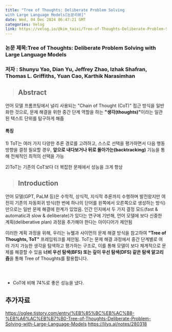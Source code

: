 ```yaml
---
title: "Tree of Thoughts: Deliberate Problem Solving
with Large Language Models[논문리뷰]"
date: Wed, 04 Dec 2024 06:47:21 GMT
categories: Velog
link: https://velog.io/@kim_taixi/Tree-of-Thoughts-Deliberate-Problem-Solvingwith-Large-Language-Models%EB%85%BC%EB%AC%B8%EB%A6%AC%EB%B7%B0
---
```


<h3 id="논문-제목tree-of-thoughts-deliberate-problem-solving-with-large-language-models">논문 제목:Tree of Thoughts: Deliberate Problem Solving with Large Language Models</h3>
<h3 id="저자--shunyu-yao-dian-yu-jeffrey-zhao-izhak-shafran-thomas-l-griffiths-yuan-cao-karthik-narasimhan">저자 : Shunyu Yao, Dian Yu, Jeffrey Zhao, Izhak Shafran, Thomas L. Griffiths, Yuan Cao, Karthik Narasimhan</h3>
<blockquote>
<h2 id="abstract">Abstract</h2>
</blockquote>
<p>언어 모델 프롬프팅에서 널리 사용되는 &quot;Chain of Thought (CoT)&quot; 접근 방식을 일반화한 것으로, 문제 해결을 위한 중간 단계 역할을 하는 <strong>&quot;생각(thoughts)&quot;</strong>이라는 일관된 텍스트 단위를 탐구하게 해줌</p>
<h4 id="특징">특징</h4>
<p>1) ToT는 여러 가지 다양한 추론 경로를 고려하고, 스스로 선택을 평가하면서 다음 행동 방향을 결정 필요할 경우, <strong>앞으로 내다보거나 뒤로 돌아가는(backtracking)</strong> 기능을 통해 전체적인 최적의 선택을 가능</p>
<p>2)ToT는 기존의 CoT보다 더 복잡한 문제에서 성능을 크게 향상</p>
<blockquote>
<h2 id="introduction">Introduction</h2>
</blockquote>
<p>언어 모델(GPT, PaLM 등)은 수학적, 상식적, 지식적 추론까지 수행하며 발전왔지만  여전히  기존의 자동회귀 방식(한 번에 하나의 단어를 왼쪽에서 오른쪽으로 생성하는 방식)만으로는 일반 문제 해결에 한계가 있었음.
인간 인지에서 두 가지 결정 모드(fast &amp; automatic과 slow &amp; deliberate)가 있다는 연구에 기반해, 언어 모델에 보다 신중한 계획(deliberative plan) 과정을 추가해야 한다는 아이디어가 제안됨</p>
<p>이러한 계획 과정을 위해, 우리는 뉴웰과 사이먼의 문제 해결 방식을 참고하여 <strong>&quot;Tree of Thoughts, ToT&quot;</strong> 프레임워크를 제안됨. ToT는 문제 해결 과정에서 중간 단계별로 여러 가지 가능한 생각을 탐색하고 평가하는 구조로, 이를 통해 모델이 보다 체계적으로 문제를 해결할 수 있음
<strong>너비 우선 탐색(BFS) 또는 깊이 우선 탐색(DFS) 같은 탐색 알고리즘</strong>을 통해 Tree of Thoughts를 활용합니다.</p>
<p><img alt="" src="https://velog.velcdn.com/images/kim_taixi/post/6ee98bab-a5af-4dde-9d4d-580f0d1e6a7f/image.png" /></p>
<p><img alt="" src="https://velog.velcdn.com/images/kim_taixi/post/eee191dc-4b0c-4d1c-bb29-0c5d02190eb2/image.png" /></p>
<p><img alt="" src="https://velog.velcdn.com/images/kim_taixi/post/547d8ae7-7c78-4db3-9404-10459d17fdf5/image.png" /></p>
<ul>
<li>CoT에 비해 74%로 좋은 성능을 냈다. </li>
</ul>
<h2 id="추가자료">추가자료</h2>
<p><a href="https://oglee.tistory.com/entry/%EB%85%BC%EB%AC%B8-%EB%A6%AC%EB%B7%B0-Tree-of-Thoughts-Deliberate-Problem-Solving-with-Large-Language-Models">https://oglee.tistory.com/entry/%EB%85%BC%EB%AC%B8-%EB%A6%AC%EB%B7%B0-Tree-of-Thoughts-Deliberate-Problem-Solving-with-Large-Language-Models</a>
<a href="https://lilys.ai/notes/280318">https://lilys.ai/notes/280318</a></p>
